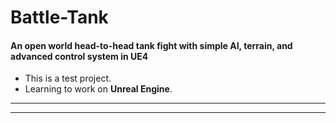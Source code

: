 # Battle-Tank

#### An open world head-to-head tank fight with simple AI, terrain, and advanced control system in UE4

* This is a test project.
* Learning to work on **Unreal Engine**.
---
---


